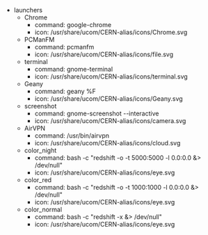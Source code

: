 - launchers
    - Chrome
        - command: google-chrome
        - icon: /usr/share/ucom/CERN-alias/icons/Chrome.svg
    - PCManFM
        - command: pcmanfm
        - icon: /usr/share/ucom/CERN-alias/icons/file.svg
    - terminal
        - command: gnome-terminal
        - icon: /usr/share/ucom/CERN-alias/icons/terminal.svg
    - Geany
        - command: geany %F
        - icon: /usr/share/ucom/CERN-alias/icons/Geany.svg
    - screenshot
        - command: gnome-screenshot --interactive
        - icon: /usr/share/ucom/CERN-alias/icons/camera.svg
    - AirVPN
        - command: /usr/bin/airvpn
        - icon: /usr/share/ucom/CERN-alias/icons/cloud.svg
    - color_night
        - command: bash -c "redshift -o -t 5000:5000 -l 0.0:0.0 &> /dev/null"
        - icon: /usr/share/ucom/CERN-alias/icons/eye.svg
    - color_red
        - command: bash -c "redshift -o -t 1000:1000 -l 0.0:0.0 &> /dev/null"
        - icon: /usr/share/ucom/CERN-alias/icons/eye.svg
    - color_normal
        - command: bash -c "redshift -x &> /dev/null"
        - icon: /usr/share/ucom/CERN-alias/icons/eye.svg
